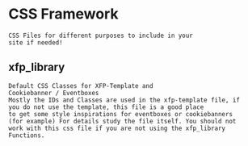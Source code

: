 # CSS Framework
	CSS Files for different purposes to include in your
	site if needed!

## xfp_library
	Default CSS Classes for XFP-Template and   
	Cookiebanner / Eventboxes
	Mostly the IDs and Classes are used in the xfp-template file, if 
	you do not use the template, this file is a good place
	to get some style inspirations for eventboxes or cookiebanners
	(for example) For details study the file itself. You should not
	work with this css file if you are not using the xfp_library
	Functions.




